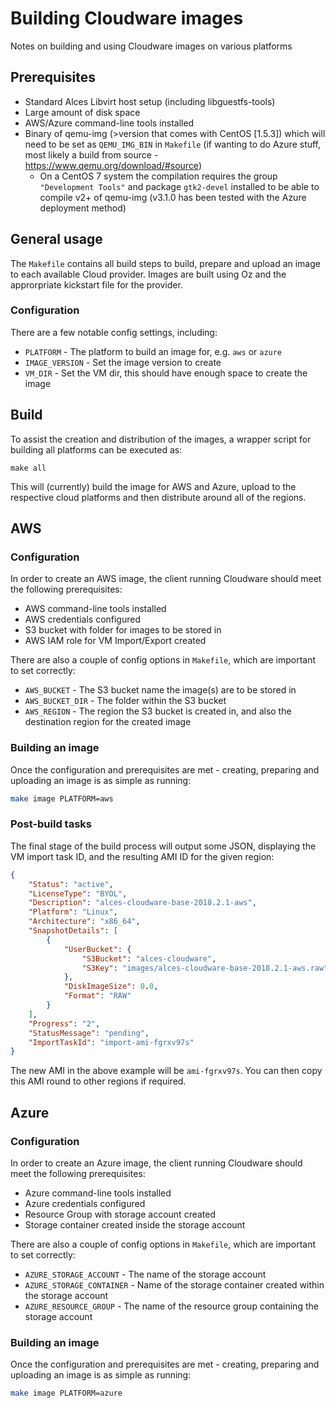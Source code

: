 # Building Cloudware images

Notes on building and using Cloudware images on various platforms

## Prerequisites

- Standard Alces Libvirt host setup (including libguestfs-tools)
- Large amount of disk space
- AWS/Azure command-line tools installed
- Binary of qemu-img (>version that comes with CentOS [1.5.3]) which will need to be set as `QEMU_IMG_BIN` in `Makefile` (if wanting to do Azure stuff, most likely a build from source - https://www.qemu.org/download/#source)
  - On a CentOS 7 system the compilation requires the group `"Development Tools"` and package `gtk2-devel` installed to be able to compile v2+ of qemu-img (v3.1.0 has been tested with the Azure deployment method)

## General usage

The `Makefile` contains all build steps to build, prepare and upload an image to each available Cloud provider. Images are built using Oz and the approrpriate kickstart file for the provider. 

### Configuration

There are a few notable config settings, including:

- `PLATFORM` - The platform to build an image for, e.g. `aws` or `azure`
- `IMAGE_VERSION` - Set the image version to create
- `VM_DIR` - Set the VM dir, this should have enough space to create the image 

## Build

To assist the creation and distribution of the images, a wrapper script for building all platforms can be executed as:

```
make all
```

This will (currently) build the image for AWS and Azure, upload to the respective cloud platforms and then distribute around all of the regions.

## AWS

### Configuration

In order to create an AWS image, the client running Cloudware should meet the following prerequisites:

- AWS command-line tools installed
- AWS credentials configured
- S3 bucket with folder for images to be stored in
- AWS IAM role for VM Import/Export created

There are also a couple of config options in `Makefile`, which are important to set correctly:

- `AWS_BUCKET` - The S3 bucket name the image(s) are to be stored in
- `AWS_BUCKET_DIR` - The folder within the S3 bucket
- `AWS_REGION` - The region the S3 bucket is created in, and also the destination region for the created image

### Building an image

Once the configuration and prerequisites are met - creating, preparing and uploading an image is as simple as running:

```bash
make image PLATFORM=aws
```

### Post-build tasks

The final stage of the build process will output some JSON, displaying the VM import task ID, and the resulting AMI ID for the given region:

```json
{
    "Status": "active",
    "LicenseType": "BYOL",
    "Description": "alces-cloudware-base-2018.2.1-aws",
    "Platform": "Linux",
    "Architecture": "x86_64",
    "SnapshotDetails": [
        {
            "UserBucket": {
                "S3Bucket": "alces-cloudware",
                "S3Key": "images/alces-cloudware-base-2018.2.1-aws.raw"
            },
            "DiskImageSize": 0.0,
            "Format": "RAW"
        }
    ],
    "Progress": "2",
    "StatusMessage": "pending",
    "ImportTaskId": "import-ami-fgrxv97s"
}
```

The new AMI in the above example will be `ami-fgrxv97s`. You can then copy this AMI round to other regions if required. 

## Azure

### Configuration

In order to create an Azure image, the client running Cloudware should meet the following prerequisites:

- Azure command-line tools installed
- Azure credentials configured
- Resource Group with storage account created
- Storage container created inside the storage account

There are also a couple of config options in `Makefile`, which are important to set correctly:

- `AZURE_STORAGE_ACCOUNT` - The name of the storage account
- `AZURE_STORAGE_CONTAINER` - Name of the storage container created within the storage account
- `AZURE_RESOURCE_GROUP` - The name of the resource group containing the storage account

### Building an image

Once the configuration and prerequisites are met - creating, preparing and uploading an image is as simple as running:

```bash
make image PLATFORM=azure
```
